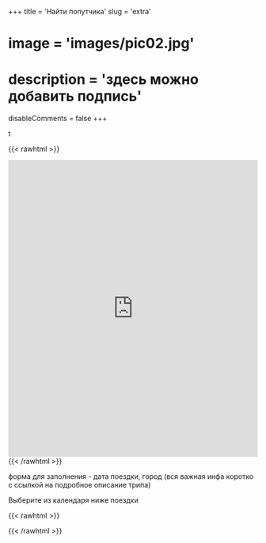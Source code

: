 +++
title = 'Найти попутчика'
slug = 'extra'
# image = 'images/pic02.jpg'
# description = 'здесь можно добавить подпись'
disableComments = false
+++

t

{{< rawhtml >}}
<iframe width="100%" height="600" src="https://okso.app" title="Draw online with okso.app" frameborder="0"></iframe>
{{< /rawhtml >}}

форма для заполнения - дата поездки, город (вся важная инфа коротко с ссылкой на подробное описание трипа)

Выберите из календаря ниже поездки

{{< rawhtml >}}
<div data-tockify-component="mini" data-tockify-calendar="testcalendar1111tqtq">
</div>
<script data-cfasync="false" data-tockify-script="embed" src="https://public.tockify.com/browser/embed.js">
</script>
{{< /rawhtml >}}
